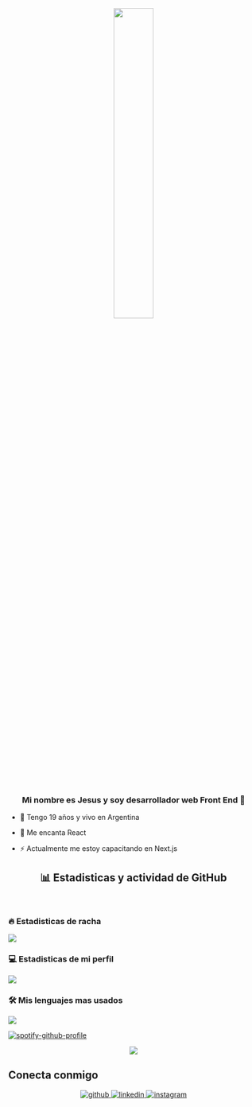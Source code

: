 <div align="center">
<img src="https://rishavanand.github.io/static/images/greetings.gif" align="center" style="width: 40%" />
</div>  

### <div align="center">Mi nombre es Jesus y soy desarrollador web Front End 🚀</div>  
  

- 🔭 Tengo 19 años y vivo en Argentina
  

- 🌱 Me encanta React  
  

- ⚡ Actualmente me estoy capacitando en Next.js
<div align="center">
  <h2>📊 Estadisticas y actividad de GitHub </h2>
</div>
<br/>
<h3>🔥 Estadisticas de racha </h3>

<img src="https://streak-stats.demolab.com/?user=Jesustropro&theme=monokai-metallian&hide_border=true"/>

  <h3>💻 Estadisticas de mi perfil</h3>
<img src="https://denvercoder1-github-readme-stats.vercel.app/api/?username=Jesustropro&show_icons=true&include_all_commits=true&count_private=true&theme=react&hide_border=true&bg_color=1F222E&title_color=F85D7F&icon_color=F8D866"/>

  <h3>🛠️ Mis lenguajes mas usados </h3>

<img src="https://github-readme-stats.vercel.app/api/top-langs/?username=Jesustropro&show_icons=true&theme=react&layout=compact&hide_border=true&bg_color=1F222E&title_color=F85D7F&icon_color=F8D866&hide=Jupyter%20Notebook"/>

[![spotify-github-profile](https://spotify-github-profile.vercel.app/api/view?uid=31ls2iphkv5tnlb7nz6ftuefkkky&cover_image=true&theme=default&show_offline=false&background_color=121212)](https://github.com/kittinan/spotify-github-profile)

<div align="center">
<img src="https://komarev.com/ghpvc/?username=Jesustropro&&style=flat-square" align="center" />
</div>  


## Conecta conmigo 
<div align="center">
<a href="https://github.com/Jesustropro" target="_blank">
<img src=https://img.shields.io/badge/github-%2324292e.svg?&style=for-the-badge&logo=github&logoColor=white alt=github style="margin-bottom: 5px;" />
</a>
<a href="https://www.linkedin.com/in/jesus-daniel-mora-trovat" target="_blank">
<img src=https://img.shields.io/badge/linkedin-%231E77B5.svg?&style=for-the-badge&logo=linkedin&logoColor=white alt=linkedin style="margin-bottom: 5px;" />
</a>

<a href="https://www.instagram.com/djesusmt/" target="_blank">
<img src=https://img.shields.io/badge/instagram-%23000000.svg?&style=for-the-badge&logo=instagram&logoColor=white alt=instagram style="margin-bottom: 5px;" />
</a>  
</div>  
